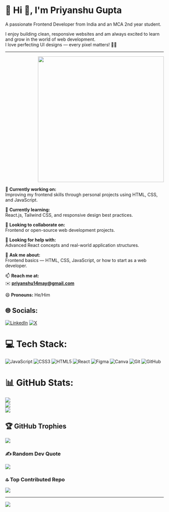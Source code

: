 # 💫 Hi 👋, I'm Priyanshu Gupta  
A passionate Frontend Developer from India and an MCA 2nd year student.

I enjoy building clean, responsive websites and am always excited to learn and grow in the world of web development.  
I love perfecting UI designs — every pixel matters! 🎯✨

---
<div style="overflow: hidden;">
  <img src="https://github.com/user-attachments/assets/1c512861-cbf0-4619-91f3-c7f47bc359cb" width="400" align="right" style="margin-left: 20px;" />
</div>

🔭 **Currently working on:**  
Improving my frontend skills through personal projects using HTML, CSS, and JavaScript.

🌱 **Currently learning:**  
React.js, Tailwind CSS, and responsive design best practices.

👯 **Looking to collaborate on:**  
Frontend or open-source web development projects.

🤝 **Looking for help with:**  
Advanced React concepts and real-world application structures.

💬 **Ask me about:**  
Frontend basics — HTML, CSS, JavaScript, or how to start as a web developer.

📫 **Reach me at:**  
✉️ **priyanshu14may@gmail.com**

😄 **Pronouns:** He/Him



## 🌐 Socials:
[![LinkedIn](https://img.shields.io/badge/LinkedIn-%230077B5.svg?logo=linkedin&logoColor=white)](https://linkedin.com/in/priyanshu-frontend-visionary) [![X](https://img.shields.io/badge/X-black.svg?logo=X&logoColor=white)](https://x.com/@TechByteCodeX) 

# 💻 Tech Stack:
![JavaScript](https://img.shields.io/badge/javascript-%23323330.svg?style=for-the-badge&logo=javascript&logoColor=%23F7DF1E) ![CSS3](https://img.shields.io/badge/css3-%231572B6.svg?style=for-the-badge&logo=css3&logoColor=white) ![HTML5](https://img.shields.io/badge/html5-%23E34F26.svg?style=for-the-badge&logo=html5&logoColor=white) ![React](https://img.shields.io/badge/react-%2320232a.svg?style=for-the-badge&logo=react&logoColor=%2361DAFB) ![Figma](https://img.shields.io/badge/figma-%23F24E1E.svg?style=for-the-badge&logo=figma&logoColor=white) ![Canva](https://img.shields.io/badge/Canva-%2300C4CC.svg?style=for-the-badge&logo=Canva&logoColor=white) ![Git](https://img.shields.io/badge/git-%23F05033.svg?style=for-the-badge&logo=git&logoColor=white) ![GitHub](https://img.shields.io/badge/github-%23121011.svg?style=for-the-badge&logo=github&logoColor=white)
# 📊 GitHub Stats:
![](https://github-readme-stats.vercel.app/api?username=BitWebCode&theme=merko&hide_border=false&include_all_commits=false&count_private=false)<br/>
![](https://nirzak-streak-stats.vercel.app/?user=BitWebCode&theme=merko&hide_border=false)<br/>
![](https://github-readme-stats.vercel.app/api/top-langs/?username=BitWebCode&theme=merko&hide_border=false&include_all_commits=false&count_private=false&layout=compact)

## 🏆 GitHub Trophies
![](https://github-profile-trophy.vercel.app/?username=BitWebCode&theme=radical&no-frame=false&no-bg=true&margin-w=4)

### ✍️ Random Dev Quote
![](https://quotes-github-readme.vercel.app/api?type=horizontal&theme=radical)

### 🔝 Top Contributed Repo
![](https://github-contributor-stats.vercel.app/api?username=BitWebCode&limit=5&theme=solarized-dark&combine_all_yearly_contributions=true)

---
[![](https://visitcount.itsvg.in/api?id=BitWebCode&icon=0&color=0)](https://visitcount.itsvg.in)

<!-- Proudly created with GPRM ( https://gprm.itsvg.in ) -->
